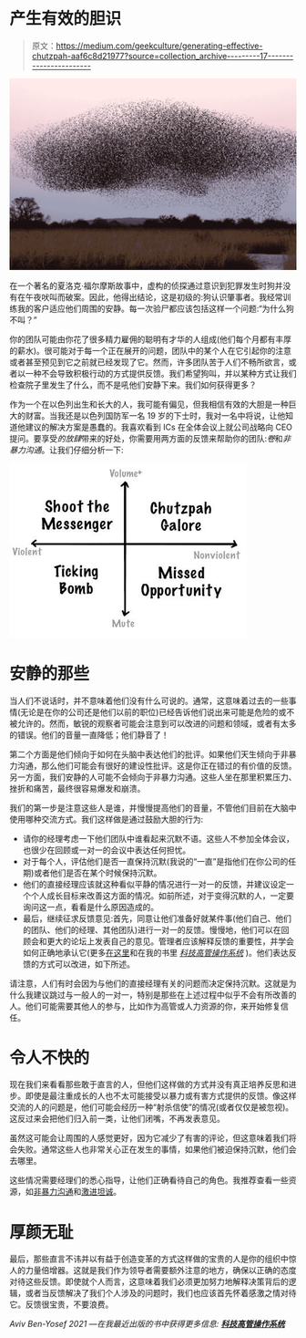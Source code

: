 # 产生有效的胆识

> 原文：<https://medium.com/geekculture/generating-effective-chutzpah-aaf6c8d21977?source=collection_archive---------17----------------------->

![](img/1a38b8aba8a29cf25ee5171f23831975.png)

在一个著名的夏洛克·福尔摩斯故事中，虚构的侦探通过意识到犯罪发生时狗并没有在午夜吠叫而破案。因此，他得出结论，这是初级的:狗认识肇事者。我经常训练我的客户适应他们周围的安静。每一次验尸都应该包括这样一个问题:“为什么狗不叫？”

你的团队可能由你花了很多精力雇佣的聪明有才华的人组成(他们每个月都有丰厚的薪水)。很可能对于每一个正在展开的问题，团队中的某个人在它引起你的注意或者甚至预见到它之前就已经发现了它。然而，许多团队苦于人们不畅所欲言，或者以一种不会导致积极行动的方式提供反馈。我们希望狗叫，并以某种方式让我们检查院子里发生了什么，而不是吼他们安静下来。我们如何获得更多？

作为一个在以色列出生和长大的人，我可能有偏见，但我相信有效的大胆是一种巨大的财富。当我还是以色列国防军一名 19 岁的下士时，我对一名中将说，让他知道他建议的解决方案是愚蠢的。我喜欢看到 ICs 在全体会议上就公司战略向 CEO 提问。要享受*的放肆*带来的好处，你需要用两方面的反馈来帮助你的团队:*卷*和*非暴力沟通*。让我们仔细分析一下:

![](img/52ed8216edb85f3d326b2a5157d9ec7d.png)

# 安静的那些

当人们不说话时，并不意味着他们没有什么可说的。通常，这意味着过去的一些事情(无论是在你的公司还是他们以前的职位)已经告诉他们说出来可能是危险的或不被允许的。然而，敏锐的观察者可能会注意到可以改进的问题和领域，或者有太多的错误。他们的音量一直降低；他们静音了！

第二个方面是他们倾向于如何在头脑中表达他们的批评。如果他们天生倾向于非暴力沟通，那么他们可能会有很好的建设性批评。这是你正在错过的有价值的反馈。另一方面，我们安静的人可能不会倾向于非暴力沟通。这些人坐在那里积累压力、挫折和痛苦，最终很容易爆发和崩溃。

我们的第一步是注意这些人是谁，并慢慢提高他们的音量，不管他们目前在大脑中使用哪种交流方式。我们这样做是通过鼓励大胆的行为:

*   请你的经理考虑一下他们团队中谁看起来沉默不语。这些人不参加全体会议，也很少在回顾或一对一的会议中表达任何担忧。
*   对于每个人，评估他们是否一直保持沉默(我说的“一直”是指他们在你公司的任期)或者他们是否在某个时候保持沉默。
*   他们的直接经理应该就这种看似平静的情况进行一对一的反馈，并建议设定一个个人成长目标来改善这方面的情况。如前所述，对于变得沉默的人，一定要询问这一点，看看是什么原因造成的。
*   最后，继续征求反馈意见:首先，同意让他们准备好就某件事(他们自己、他们的团队、他们的经理、其他团队)进行一对一的反馈。慢慢地，他们可以在回顾会和更大的论坛上发表自己的意见。管理者应该解释反馈的重要性，并学会如何正确地承认它(更多[在这里](https://avivbenyosef.com/soliciting-upwardchutzpah-feedback/)和在我的书里 [*科技高管操作系统*](https://techexecutiveoperatingsystem.com) )。他们表达反馈的方式可以改进，如下所述。

请注意，人们有时会因为与他们的直接经理有关的问题而决定保持沉默。这就是为什么我建议跳过与一般人的一对一，特别是那些在上述过程中似乎不会有所改善的人。他们可能需要其他人的参与，比如作为高管或人力资源的你，来开始修复信任。

# 令人不快的

现在我们来看看那些敢于直言的人，但他们这样做的方式并没有真正培养反思和进步。即使是最注重成长的人也不太可能接受以暴力或有害方式提供的反馈。像这样交流的人的问题是，他们可能会经历一种“射杀信使”的情况(或者仅仅是被忽视)。这反过来会把他们归入前一类，让他们闭嘴，不再发表意见。

虽然这可能会让周围的人感觉更好，因为它减少了有害的评论，但这意味着我们将会失败。通常这些人也非常关心正在发生的事情，如果他们被迫保持沉默，他们会去哪里。

这些情况需要经理们的悉心指导，让他们正确看待自己的角色。我推荐查看一些资源，如[非暴力沟通](https://amzn.to/3ibXyEy)和[激进坦诚](https://amzn.to/3hEYtOW)。

# 厚颜无耻

最后，那些直言不讳并以有益于创造变革的方式这样做的宝贵的人是你的组织中惊人的力量倍增器。这就是我们作为领导者需要额外注意的地方，确保以正确的态度对待这些反馈。即使就个人而言，这意味着我们必须更加努力地解释决策背后的逻辑，或者当反馈解决了我们个人涉及的问题时，我们也应该首先怀着感激之情对待它。反馈很宝贵，不要浪费。

*Aviv Ben-Yosef 2021 —在我最近出版的书中获得更多信息:* [***科技高管操作系统***](https://techexecutiveoperatingsystem.com/)